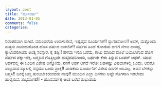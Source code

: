 ```yaml
---
layout: post
title: "ಹೊಸವರ್ಷ"
date: 2013-01-05
comments: false
categories: 
---
```



  ನಿರಂತರವಾಗಿ ಸಾಗಿದೆ.   ವಸುಂಧರೆಯ  ಉರುಳುಸೇವೆ,  ಇಷ್ಟದೈವ ಸೂರ್ಯನಿಗೆ!!  ಸ್ವಾಗತಿಸೋಣ!! ಅವಳ,  ಮತ್ತೊಂದು ಸುತ್ತನು   ನಾವಂದುಕೊಂಡ   ಹೊಸ ವರ್ಷದ ಬಾಗಿಲಿಗೆ!!      ವರ್ಷದ ಹಿಂದೆ ಗೋಡೆಯ ಆಣಿಗೆ ನೇಣು ಹಾಕಿದ್ದ, ಕ್ಯಾಲೆಂಡರಿಗಿಂದು ಅಂತ್ಯ ಸಂಸ್ಕಾರ.   ಕೈ ತಪ್ಪಿ!! ಹಳೆಯ ಇಸವಿ ಬರೆದು, ಕಾಟು ಮಾಡಿದ ಮೇಲೆ ಬಯಲಾಗುವ ಹೊಸ ವರ್ಷದ ಪಕ್ಕಾ-ಲೆಕ್ಕ.   ಜನ್ಮದಿನ ಗೊತ್ತಿಲ್ಲದೇ ಹುಟ್ಟಿದವರಿಗಿಂದು, ಬರ್ಥಡೇ ಕೇಕು ತಿನ್ನುವ ಬಂಪರ್ ಆಫರ್.   ಯಾವ ಅರ್ಥದಲ್ಲಿ ಈ ಒಂದಿನ ವಿಶೇಷ ಅನ್ನೋದು, ನನಗೆ ಅರ್ಥ ಆಗದೆ ಇರೋ ಬಹಳಷ್ಟು ವಿಷಯಗಳಲ್ಲಿ ಒಂದು.   ಆದರೂ ಸಂಭ್ರಮದ ಸ್ಕೂಲಲ್ಲಿ ನನ್ನದೂ ಒಂದು ಪ್ರಾಕ್ಸಿ!!  ವಾಡಿಕೆಯ ಸೂರ್ಯನಿಗೆ ವಿಶೇಷ ದಿನಗಳ ಅರಿವಿಲ್ಲ.  ಅವನ ಬೆಳಕನ್ನು ಬಗ್ಗಿಸಿ!! ದಿನಕ್ಕೆ ಬಣ್ಣ ತುಂಬಬೇಕಿರುವವರು ನಾವು!!  ಮುಂದಿನ ಎಲ್ಲಾ ದಿನಗಳು ಅಷ್ಟೇ ಸೊಗಸಾಗಿ ಇರಲೆಂದು ಹಾರೈಸುವೆ.     ಶುಭವಾಗಲಿ!!        - ಹೊಸವರ್ಷಕ್ಕೆ ಅಂತ ಬರೆದ ಶುಭಾಷಯ  

